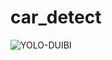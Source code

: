 # car_detect
![YOLO-DUIBI](https://github.com/user-attachments/assets/9ac273e9-69c6-4834-a787-d2f595fe27a1)
